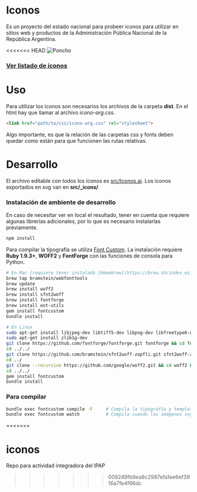 # Iconos
Es un proyecto del estado nacional para probeer iconos para utilizar en sitios web y productos de la Administración Pública Nacional de la República Argentina.



<<<<<<< HEAD
![Poncho](docs/node_modules/ar-poncho/img/poncho.gif)

### [Ver listado de íconos](//argob.github.io/iconos)

# Uso

Para utilizar los iconos son necesarios los archivos de la carpeta **dist**.
En el html hay que llamar al archivo *icono-arg.css*.

```html
<link href="path/to/css/icono-arg.css" rel="stylesheet">
```

Algo importante, es que la relación de las carpetas css y fonts deben quedar como están para que funcionen las rutas relativas.

# Desarrollo

El archivo editable con todos los íconos es [src/Iconos.ai](src/Iconos.ai).
Los iconos exportados en svg van en **src/_icons/**

### Instalación de ambiente de desarrollo

En caso de necesitar ver en local el resultado, tener en cuenta que requiere algunas librerías adicionales, por lo que es necesario instalarlas previamente.

```sh
npm install
```

Para compilar la tipografía se utiliza [Font Custom](https://github.com/FontCustom/fontcustom). 
La instalación requiere **Ruby 1.9.3+**, **WOFF2** y **FontForge** con las funciones de consola para Python.

```sh
# En Mac (requiere tener instalado [Homebrew](https://brew.sh/index_es)
brew tap bramstein/webfonttools
brew update
brew install woff2
brew install sfnt2woff
brew install fontforge
brew install eot-utils
gem install fontcustom
bundle install

# En Linux
sudo apt-get install libjpeg-dev libtiff5-dev libpng-dev libfreetype6-dev libgif-dev libgtk-3-dev libxml2-dev libpango1.0-dev libcairo2-dev libspiro-dev python3-dev ninja-build cmake build-essential gettext
sudo apt-get install zlib1g-dev
git clone https://github.com/fontforge/fontforge.git fontforge && cd fontforge && mkdir build && cd build && cmake -GNinja .. && ninja && ninja install
cd ../../
git clone https://github.com/bramstein/sfnt2woff-zopfli.git sfnt2woff-zopfli && cd sfnt2woff-zopfli && make && mv sfnt2woff-zopfli /usr/local/bin/sfnt2woff
cd ../
git clone --recursive https://github.com/google/woff2.git && cd woff2 && make clean all && sudo mv woff2_compress /usr/local/bin/ && sudo mv woff2_decompress /usr/local/bin/
cd ../../
gem install fontcustom
bundle install
```

### Para compilar

```sh
bundle exec fontcustom compile -F     # Compila la tipografía y templates
bundle exec fontcustom watch          # Compila cuando las imágenes svg se cambian / agregan / eliminan
```
=======
# iconos
Repo para actividad integradora del IPAP
>>>>>>> 009249fb9ea8c2987efa1ee6ef3916a7fe4f66dc
